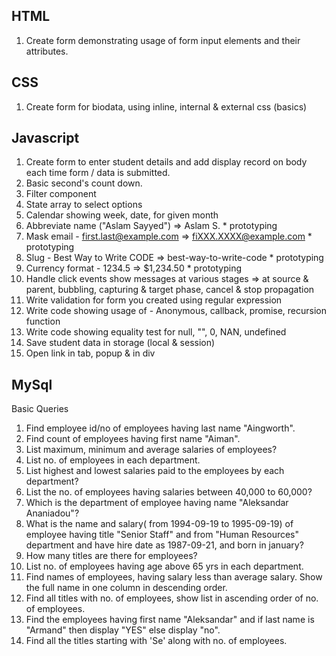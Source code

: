 HTML
--------------------------
1. Create form demonstrating usage of form input elements and their attributes.

CSS
--------------------------
1. Create form for biodata, using inline, internal & external css (basics)

Javascript
--------------------------
1. Create form to enter student details and add display record on body each time form / data is submitted.
2. Basic second's count down.
3. Filter component
4. State array to select options 
5. Calendar showing week, date, for given month
3. Abbreviate name ("Aslam Sayyed") => Aslam S. * prototyping
4. Mask email - first.last@example.com  => fiXXX.XXXX@example.com * prototyping
5. Slug - Best Way to Write CODE => best-way-to-write-code * prototyping
6. Currency format - 1234.5 => $1,234.50 * prototyping
7. Handle click events show messages at various stages => at source & parent, bubbling, capturing & target phase, cancel & stop propagation
10. Write validation for form you created using regular expression
11. Write code showing usage of - Anonymous, callback, promise, recursion function
12. Write code showing equality test for null, "", 0, NAN, undefined
13. Save student data in storage (local & session)
14. Open link in tab, popup & in div

MySql
----------------------------------
Basic Queries
 1. Find employee id/no of employees having last name "Aingworth".
 2. Find count of employees having first name "Aiman".
 3. List maximum, minimum and average salaries of employees?
 4. List no. of employees in each department.
 5. List highest and lowest salaries paid to the employees by each department?
 6. List the no. of employees having salaries between 40,000 to 60,000?
 7. Which is the department of employee having name "Aleksandar Ananiadou"?
 8. What is the name and salary( from 1994-09-19 to 1995-09-19) of employee having title "Senior Staff" and from "Human Resources" department and have hire date as 1987-09-21, and born in january?
 9. How many titles are there for employees?
 10. List no. of employees  having age above 65 yrs in each department.
 11. Find names of employees, having salary less than average salary. Show the full name in one column in descending order.
 12. Find all titles with no. of employees, show list in ascending order of no. of employees. 
 13. Find the employees having first name "Aleksandar" and if last name is "Armand" then display "YES" else display "no".
 14. Find all the titles starting with 'Se' along with no. of employees.
